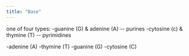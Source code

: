 ```yaml
---
title: "Base"
---
```

one of four types: 
-guanine (G) &amp; adenine (A) -- purines
-cytosine (c) &amp; thymine (T) -- pyrimidines

-adenine (A)
-thymine (T)
-guanine (G)
-cytosine (C)

